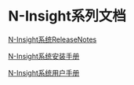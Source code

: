 # N-Insight系列文档


[N-Insight系统ReleaseNotes](./N-Insight系统ReleaseNotes.md)

[N-Insight系统安装手册](./N-Insight系统安装手册.md)

[N-Insight系统用户手册](./N-Insight系统用户手册.md)

